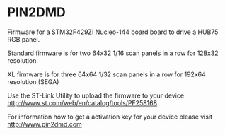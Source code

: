 # PIN2DMD

Firmware for a STM32F429ZI Nucleo-144 board board to drive a HUB75 RGB panel.

Standard firmware is for two 64x32 1/16 scan panels in a row for 128x32 resolution.

XL firmware is for three 64x64 1/32 scan panels in a row for 192x64 resolution.(SEGA)

Use the ST-Link Utility to upload the firmware to your device
http://www.st.com/web/en/catalog/tools/PF258168

For information how to get a activation key for your device 
please visit http://www.pin2dmd.com
